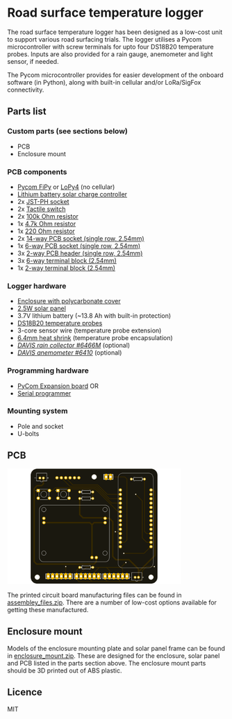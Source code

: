 # Road surface temperature logger

The road surface temperature logger has been designed as a low-cost unit to support various road surfacing trials. The logger utilises a Pycom microcontroller with screw terminals for upto four DS18B20 temperature probes. Inputs are also provided for a rain gauge, anemometer and light sensor, if needed.

The Pycom microcontroller provides for easier development of the onboard software (in Python), along with built-in cellular and/or LoRa/SigFox connectivity. 

## Parts list

### Custom parts (see sections below)

- PCB
- Enclosure mount

### PCB components
- [Pycom FiPy](https://pycom.io/product/fipy/) or [LoPy4](https://pycom.io/product/lopy4) (no cellular)
- [Lithium battery solar charge controller](https://www.adafruit.com/product/390)
- 2x [JST-PH socket](https://nz.rs-online.com/web/p/products/8201422/)
- 2x [Tactile switch](https://nz.rs-online.com/web/p/products/4791413/)
- 2x [100k Ohm resistor](https://nz.rs-online.com/web/p/through-hole-fixed-resistors/7550704/)
- 1x [4.7k Ohm resistor](https://nz.rs-online.com/web/p/through-hole-fixed-resistors/7077726/)
- 1x [220 Ohm resistor](https://nz.rs-online.com/web/p/through-hole-fixed-resistors/7077612/)
- 2x [14-way PCB socket (single row, 2.54mm)](https://nz.rs-online.com/web/p/products/1981500/)
- 1x [6-way PCB socket (single row, 2.54mm)](https://nz.rs-online.com/web/p/pcb-sockets/1981494)
- 3x [2-way PCB header (single row, 2.54mm)](https://nz.rs-online.com/web/p/pcb-headers/1802111/)
- 3x [6-way terminal block (2.54mm)](https://nz.rs-online.com/web/p/products/1918717/)
- 1x [2-way terminal block (2.54mm)](https://nz.rs-online.com/web/p/pcb-terminal-blocks/1919055/)


### Logger hardware
- [Enclosure with polycarbonate cover](https://www.digikey.co.nz/product-detail/en/bud-industries/PN-1325-CMB/377-1894-ND/2674158)
- [2.5W solar panel](https://www.seeedstudio.com/2-5W-Solar-Panel-116X160.html)
- 3.7V lithium battery (~13.8 Ah with built-in protection)
- [DS18B20 temperature probes](https://nz.rs-online.com/web/p/temperature-humidity-sensor-ics/1901709/)
- 3-core sensor wire (temperature probe extension)
- [6.4mm heat shrink](https://nz.rs-online.com/web/p/heat-shrink-cold-shrink-sleeves/0397821) (temperature probe encapsulation)
- [*DAVIS rain collector #6466M*](https://scientificsales.co.nz/davis-6466m-aerocone-rain-collector-pole-mount-0.2mm/) (optional)
- [*DAVIS anemometer #6410*](https://scientificsales.co.nz/davis-6410-anemometer-for-vantage-pro/) (optional)

### Programming hardware
- [PyCom Expansion board](https://pycom.io/product/expansion-board-3-0/) OR
- [Serial programmer](https://nz.rs-online.com/web/p/communication-wireless-development-tools/1346453/)

### Mounting system
- Pole and socket
- U-bolts

## PCB

<img src="pcb.png" width="400">

The printed circuit board manufacturing files can be found in [assembley_files.zip](assembly_files.zip). There are a number of low-cost options available for getting these manufactured.

## Enclosure mount

Models of the enclosure mounting plate and solar panel frame can be found in [enclosure_mount.zip](enclosure_mount.zip). These are designed for the enclosure, solar panel and PCB listed in the parts section above. The enclosure mount parts should be 3D printed out of ABS plastic.

## Licence

MIT
